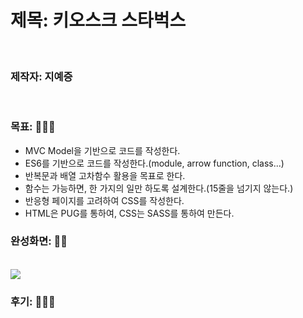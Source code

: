 # 제목: 키오스크 스타벅스 

<br>

### 제작자: 지예증

<br>

### 목표: 👨🏻‍💻

- MVC Model을 기반으로 코드를 작성한다.
- ES6를 기반으로 코드를 작성한다.(module, arrow function, class...)
- 반복문과 배열 고차함수 활용을 목표로 한다.
- 함수는 가능하면, 한 가지의 일만 하도록 설계한다.(15줄을 넘기지 않는다.)
- 반응형 페이지를 고려하여 CSS를 작성한다.
- HTML은 PUG를 통하여, CSS는 SASS를 통하여 만든다.

### 완성화면: 👍🏻

<br>

<img src="./images/" align="center">

<br>

### 후기: 🙆🏻‍♂️

